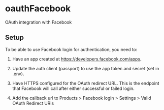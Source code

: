 # oauthFacebook

OAuth integration with Facebook

## Setup

To be able to use Facebook login for authentication, you need to:

1. Have an app created at <https://developers.facebook.com/apps>.

2. Update the auth client (passport) to use the app token and secret (set in .env).

3. Have HTTPS configured for the OAuth redirect URL. This is the endpoint that
   Facebook will call after either successful or failed login.

4. Add the callback url to Products > Facebook login > Settings > Valid OAuth
   Redirect URIs

